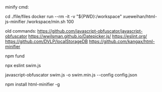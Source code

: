 minify cmd:

cd ./file/files
docker run --rm -it -v "${PWD}:/workspace" xueweihan/html-js-minifier /workspace/min.sh 100



old commands:
https://github.com/javascript-obfuscator/javascript-obfuscator
https://wwilsman.github.io/Datepicker.js/
https://eslint.org/
https://github.com/DVLP/localStorageDB
https://github.com/kangax/html-minifier


npm fund

npx eslint swim.js

javascript-obfuscator swim.js -o swim.min.js --config config.json

npm install html-minifier -g